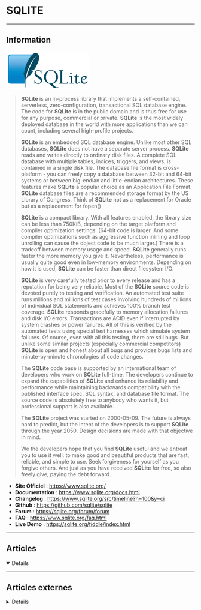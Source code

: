 # SQLITE
----

## <i class="fa-solid fa-hashtag"></i> Information

![Logo](../../_media/bdd/sqlite/sqlite_logo.gif ':size=250 :no-zoom')


> <i class="fa-solid fa-quote-left"></i> **SQLite** is an in-process library that implements a self-contained, serverless, zero-configuration, transactional SQL database engine. The code for **SQLite** is in the public domain and is thus free for use for any purpose, commercial or private. **SQLite** is the most widely deployed database in the world with more applications than we can count, including several high-profile projects.
>
> **SQLite** is an embedded SQL database engine. Unlike most other SQL databases, **SQLite** does not have a separate server process. **SQLite** reads and writes directly to ordinary disk files. A complete SQL database with multiple tables, indices, triggers, and views, is contained in a single disk file. The database file format is cross-platform - you can freely copy a database between 32-bit and 64-bit systems or between big-endian and little-endian architectures. These features make **SQLite** a popular choice as an Application File Format. **SQLite** database files are a recommended storage format by the US Library of Congress. Think of **SQLite** not as a replacement for Oracle but as a replacement for fopen()
>
> **SQLite** is a compact library. With all features enabled, the library size can be less than 750KiB, depending on the target platform and compiler optimization settings. (64-bit code is larger. And some compiler optimizations such as aggressive function inlining and loop unrolling can cause the object code to be much larger.) There is a tradeoff between memory usage and speed. **SQLite** generally runs faster the more memory you give it. Nevertheless, performance is usually quite good even in low-memory environments. Depending on how it is used, **SQLite** can be faster than direct filesystem I/O.
>
> **SQLite** is very carefully tested prior to every release and has a reputation for being very reliable. Most of the **SQLite** source code is devoted purely to testing and verification. An automated test suite runs millions and millions of test cases involving hundreds of millions of individual SQL statements and achieves 100% branch test coverage. **SQLite** responds gracefully to memory allocation failures and disk I/O errors. Transactions are ACID even if interrupted by system crashes or power failures. All of this is verified by the automated tests using special test harnesses which simulate system failures. Of course, even with all this testing, there are still bugs. But unlike some similar projects (especially commercial competitors) **SQLite** is open and honest about all bugs and provides bugs lists and minute-by-minute chronologies of code changes.
>
> The **SQLite** code base is supported by an international team of developers who work on **SQLite** full-time. The developers continue to expand the capabilities of **SQLite** and enhance its reliability and performance while maintaining backwards compatibility with the published interface spec, SQL syntax, and database file format. The source code is absolutely free to anybody who wants it, but professional support is also available.
>
> The **SQLite** project was started on 2000-05-09. The future is always hard to predict, but the intent of the developers is to support **SQLite** through the year 2050. Design decisions are made with that objective in mind.
>
> We the developers hope that you find **SQLite** useful and we entreat you to use it well: to make good and beautiful products that are fast, reliable, and simple to use. Seek forgiveness for yourself as you forgive others. And just as you have received **SQLite** for free, so also freely give, paying the debt forward. <i class="fa-solid fa-quote-left fa-rotate-180"></i>


- <i class="fa-solid fa-globe"></i> **Site Officiel** : https://www.sqlite.org/
- <i class="fa-solid fa-book"></i> **Documentation** : https://www.sqlite.org/docs.html
- <i class="fa-solid fa-file-circle-question"></i> **Changelog** : https://www.sqlite.org/src/timeline?n=100&y=ci
- <i class="fa-brands fa-github"></i> **Github** : https://github.com/sqlite/sqlite
- <i class="fas fa-comments"></i> **Forum** : https://sqlite.org/forum/forum
- <i class="far fa-question-circle"></i> **FAQ** : https://www.sqlite.org/faq.html
- <i class="far fa-calendar-alt"></i> **Live Demo** : https://sqlite.org/fiddle/index.html

---

## <i class="fa-regular fa-newspaper"></i> Articles

<details open>

</details>

---

## <i class="fa-solid fa-glasses"></i> Articles externes

<details>

- [How to Install SQLite on CentOS 8](https://linuxhint.com/install-sqlite-centos-8/)
- [How to Install SQLite and SQLite Browser in Ubuntu](https://www.tecmint.com/install-sqlite-in-ubuntu/)
- [Getting Started with SQL Using SQLite Studio](https://www.opensourceforu.com/2020/12/getting-started-with-sql-using-sqlite-studio/)
- [A hands-on tutorial of SQLite3](https://opensource.com/article/21/2/sqlite3-cheat-sheet)
- [Install SQLite browser in Ubuntu 20.04](https://linuxhint.com/install_sqlite_browser_ubuntu/)
- [How to Install SQLite and SQLite Browser on Ubuntu 20.04](https://www.howtoforge.com/how-to-install-sqlite-and-sqlite-browser-on-ubuntu-2004/)
- [SQLITE : L'essentiel sur cette base de données (CLI, SQL, PHP)](https://www.linuxtricks.fr/wiki/sqlite-l-essentiel-sur-cette-base-de-donnees-cli-sql-php)

- [How To Install and Use SQLite on Ubuntu 20.04](https://www.digitalocean.com/community/tutorials/how-to-install-and-use-sqlite-on-ubuntu-20-04)
- [SQLite 3.32.0 est disponible et apporte la prise en charge de l'analyse approximative](https://sgbd.developpez.com/actu/304243/SQLite-3-32-0-est-disponible-et-apporte-la-prise-en-charge-de-l-analyse-approximative-a-l-aide-de-la-commande-PRAGMA-analysis-limit/)
- [Utiliser SQlite3 en mode async / await](https://blog.pagesd.info/2019/10/21/utiliser-sqlite-node-async-await/)
- [Internal Architecture of the SQLite Database](https://dzone.com/articles/the-internal-architecture-of-the-sqlite-database)
- [How the SQLite Database Works](https://dzone.com/articles/how-sqlite-database-works)
- [How the SQLite Database Works](https://dzone.com/articles/how-sqlite-database-works)
- [How to Install and Basic SQLite Use on Linux](https://linoxide.com/linux-how-to/install-use-sqlite-linux/)
- [Réparer une base de données SQLite corrompue comme un bos](http://www.tiger-222.fr/?d=2018/06/07/17/18/58-reparer-une-base-de-donnees-sqlite-corrompue-comme-un-boss)
- [Des sites pour ouvrir et manipuler une base de données SQLite](https://blog.shevarezo.fr/post/2018/04/20/sites-ouvrir-manipuler-base-de-donnees-sqlite)
- [SQLite : gare aux verrous](https://www.dsfc.net/infrastructure/base-de-donnees-infrastructure/sqlite-gare-aux-verrous/)

</details>